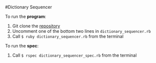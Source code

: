 #Dictionary Sequencer

To run the **program**: 

1. Git clone the [repository](https://github.com/hpjaj/dictionary-sequencer.git)
2. Uncomment one of the bottom two lines in `dictionary_sequencer.rb`
3. Call `$ ruby dictionary_sequencer.rb` from the terminal

To run the **spec**: 

1. Call `$ rspec dictionary_sequencer_spec.rb` from the terminal
